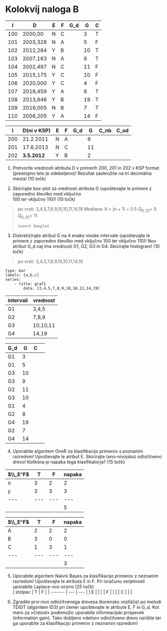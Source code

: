# Kolokvij naloga B

| I   | D        | E   | F   | G_d | G   | C   |
| --- | -------- | --- | --- | --- | --- | --- |
| 100 | 2000,00  | N   | C   |     | 3   | T   |
| 101 | 2003,328 | N   | A   |     | 5   | F   |
| 102 | 2012,284 | Y   | B   |     | 10  | T   |
| 103 | 2007,163 | N   | A   |     | 9   | T   |
| 104 | 2002,497 | N   | C   |     | 11  | F   |
| 105 | 2015,175 | Y   | C   |     | 10  | F   |
| 106 | 2020,000 | Y   | C   |     | 4   | F   |
| 107 | 2018,459 | Y   | A   |     | 8   | T   |
| 108 | 2013,646 | Y   | B   |     | 19  | T   |
| 109 | 2019,005 | N   | B   |     | 7   | T   |
| 110 | 2008,205 | Y   | A   |     | 14  | F   |

| I   | D(ni v KSP)  | E   | F   | G_d | G   | C_nb | C_od |
| --- | ------------ | --- | --- | --- | --- | ---- | ---- |
| 200 | 21.2.2011    | N   | A   |     | 9   |      |      |
| 201 | 17.6.2013    | N   | C   |     | 11  |      |      |
| 202 | **3.5.2012** | Y   | B   |     | 2   |      |      |


1. Pretvorite vrednosti atributa D v primerih 200, 201 in 202 v KSP format (prestopno leto je odebeljeno)! Rezultat zaokrožite na tri decimalna mesta! (10 točk)  
  
2. Skicirajte box-plot za vrednosti atributa G (upoštevajte le primere z zaporedno številko med vključno  
100 ter vključno 110)! (10 točk)  
>po vrsti: 3,4,5,7,8,9,10,10,11,14,19
>Mediana: 9 = $(n+1)+0.5$
>$Q_{0,25}=\ 5$
>$Q_{0,25}=\ 11$
>```
>insert boxplot
>```
  
3. Diskretizirajte atribut G na 4 enako visoke intervale (upoštevajte le primere z zaporedno številko med vključno 100 ter vključno 110)! Nov atribut G_d naj ima vrednosti G1, G2, G3 in G4. Skicirajte histogram! (10 točk)  
  >po vrsti: 3,4,5,7,8,9,10,10,11,14,19


```chart
type: bar
labels: [a,b,c]
series:
	- title: graf1
		data: [3,4,5,7,8,9,10,10,11,14,19]
```
| intervali | vrednost |
| --------- | -------- |
| G1        | 3,4,5    |
| G2        | 7,8,9    |
| G3        | 10,10,11 |
| G4        | 14,19    | 


  | G_d | G   | C   |     |
  | --- | --- | --- | --- |
  | G1  | 3   |     |     |
  | G1  | 5   |     |     |
  | G3  | 10  |     |     |
  | G3  | 9   |     |     |
  | G2  | 11  |     |     |
  | G3  | 10  |     |     |
  | G1  | 4   |     |     |
  | G2  | 8   |     |     |
  | G4  | 19  |     |     |
  | G2  | 7   |     |     |
  | G4  | 14  |     |     |



4. Uporabite algoritem OneR za klasifikacijo primerov s poznanim razredom! Upoštevajte le atribut E. Skicirajte (eno-nivojsko) odločitveno drevo! Kolikšna je napaka tega klasifikatorja? (15 točk)  

| $\\_E^F$ | T   | F   | napaka |
| -------- | --- | --- | ------ |
| n        | 3   | 2   | 2      |
| y        | 3   | 3   | 3      |
| ---      | --- | --- | ---    |
|          |     |     | 5      |
  
| $\\_E^F$ | T   | F   | napaka |
| -------- | --- | --- | ------ |
| A        | 2   | 2   | 2      |
| B        | 3   | 0   | 0      |
| C        | 1   | 3   | 1      |
| ---      | --- | --- | ---    |
|          |     |     | 3      |

  
  
  
5. Uporabite algoritem Naivni Bayes za klasifikacijo primerov z neznanim razredom! Upoštevajte le atributa E in F. Pri izračunu verjetnosti uporabite Laplace-ovo oceno (25 točk)  
| stolpec | T   | F   |
| ------- | --- | --- |
| E       |     |     |
| F       |     |     |
| C       |     |     |
  

  
  
6. Zgradite prvi nivo odločitvenega drevesa (korensko vozlišče) po metodi TDIDT (algoritem ID3) pri čemer upoštevajte le atribute E, F in G_d. Kot mero za »čistost« podmnožic uporabite informacijski prispevek (information gain). Tako dobljeno »delno« odločitveno drevo narišite ter ga uporabite za klasifikacijo primerov z neznanim razredom!